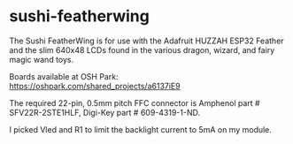 # sushi-featherwing

The Sushi FeatherWing is for use with the Adafruit HUZZAH ESP32 Feather and the slim 640x48 LCDs found in the various dragon, wizard, and fairy magic wand toys.

Boards available at OSH Park: https://oshpark.com/shared_projects/a6137iE9

The required 22-pin, 0.5mm pitch FFC connector is Amphenol part # SFV22R-2STE1HLF, Digi-Key part # 609-4319-1-ND.

I picked Vled and R1 to limit the backlight current to 5mA on my module.
